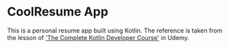 # CoolResume App

This is a personal resume app built using Kotlin. The reference is taken from the lesson of ['The Complete Kotlin Developer Course'](https://www.udemy.com/the-complete-kotlin-developer-course-java/) in Udemy.
